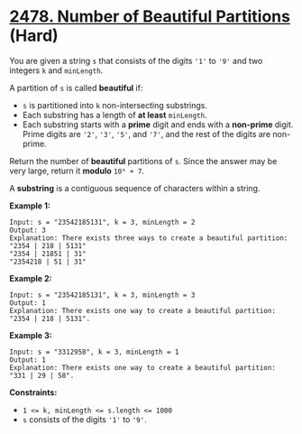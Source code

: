 # [2478. Number of Beautiful Partitions][link] (Hard)

[link]: https://leetcode.cn/problems/number-of-beautiful-partitions/

You are given a string `s` that consists of the digits `'1'` to `'9'` and two integers `k` and
`minLength`.

A partition of `s` is called **beautiful** if:

- `s` is partitioned into `k` non-intersecting substrings.
- Each substring has a length of **at least** `minLength`.
- Each substring starts with a **prime** digit and ends with a **non-prime** digit. Prime digits are
`'2'`, `'3'`, `'5'`, and `'7'`, and the rest of the digits are non-prime.

Return the number of **beautiful** partitions of  `s`. Since the answer may be very large, return it
**modulo** `10⁹ + 7`.

A **substring** is a contiguous sequence of characters within a string.

**Example 1:**

```
Input: s = "23542185131", k = 3, minLength = 2
Output: 3
Explanation: There exists three ways to create a beautiful partition:
"2354 | 218 | 5131"
"2354 | 21851 | 31"
"2354218 | 51 | 31"
```

**Example 2:**

```
Input: s = "23542185131", k = 3, minLength = 3
Output: 1
Explanation: There exists one way to create a beautiful partition: "2354 | 218 | 5131".
```

**Example 3:**

```
Input: s = "3312958", k = 3, minLength = 1
Output: 1
Explanation: There exists one way to create a beautiful partition: "331 | 29 | 58".
```

**Constraints:**

- `1 <= k, minLength <= s.length <= 1000`
- `s` consists of the digits `'1'` to `'9'`.
